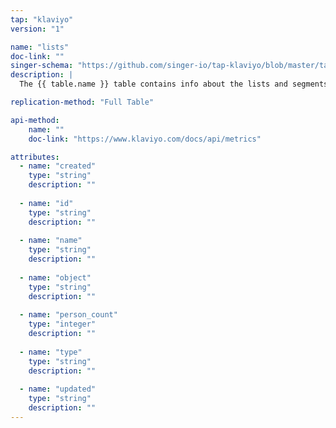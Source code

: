 ```yaml
---
tap: "klaviyo"
version: "1"

name: "lists"
doc-link: ""
singer-schema: "https://github.com/singer-io/tap-klaviyo/blob/master/tap_klaviyo/schemas/lists.json"
description: |
  The {{ table.name }} table contains info about the lists and segments in your {{ integration.display_name }} account.

replication-method: "Full Table"

api-method:
    name: ""
    doc-link: "https://www.klaviyo.com/docs/api/metrics"

attributes:
  - name: "created"
    type: "string"
    description: ""
  
  - name: "id"
    type: "string"
    description: ""
  
  - name: "name"
    type: "string"
    description: ""
  
  - name: "object"
    type: "string"
    description: ""
  
  - name: "person_count"
    type: "integer"
    description: ""
  
  - name: "type"
    type: "string"
    description: ""
  
  - name: "updated"
    type: "string"
    description: ""
---
```

